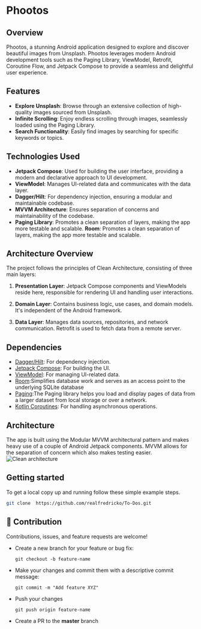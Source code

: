 # Phootos

## Overview
Phootos, a stunning Android application designed to explore and discover beautiful images from Unsplash. Phootos leverages modern Android development tools such as the Paging Library, ViewModel, Retrofit, Coroutine Flow, and Jetpack Compose to provide a seamless and delightful user experience.

## Features
- **Explore Unsplash**: Browse through an extensive collection of high-quality images sourced from Unsplash.
- **Infinite Scrolling**: Enjoy endless scrolling through images, seamlessly loaded using the Paging Library.
- **Search Functionality**: Easily find images by searching for specific keywords or topics.

## Technologies Used
- **Jetpack Compose**: Used for building the user interface, providing a modern and declarative approach to UI development.
- **ViewModel**: Manages UI-related data and communicates with the data layer.
- **Dagger/Hilt**: For dependency injection, ensuring a modular and maintainable codebase.
- **MVVM Architecture**: Ensures separation of concerns and maintainability of the codebase.
- **Paging Library**: Promotes a clean separation of layers, making the app more testable and scalable.
  **Room**: Promotes a clean separation of layers, making the app more testable and scalable.

## Architecture Overview
The project follows the principles of Clean Architecture, consisting of three main layers:

1. **Presentation Layer**: Jetpack Compose components and ViewModels reside here, responsible for rendering UI and handling user interactions.

2. **Domain Layer**: Contains business logic, use cases, and domain models. It's independent of the Android framework.

3. **Data Layer**: Manages data sources, repositories, and network communication. Retrofit is used to fetch data from a remote server.

## Dependencies
- [Dagger/Hilt](https://dagger.dev/hilt/): For dependency injection.
- [Jetpack Compose](https://developer.android.com/jetpack/compose): For building the UI.
- [ViewModel](https://developer.android.com/topic/libraries/architecture/viewmodel): For managing UI-related data.
- [Room](https://developer.android.com/training/data-storage/room):Simplifies database work and serves as an access point to the underlying SQLite database
- [Paging](https://developer.android.com/topic/libraries/architecture/paging):The Paging library helps you load and display pages of data from a larger dataset from local storage or over a network.
- [Kotlin Coroutines](https://developer.android.com/kotlin/coroutines): For handling asynchronous operations.

## Architecture
The app is built using the Modular MVVM architectural pattern and makes heavy use of a couple of Android Jetpack components. MVVM allows for the separation of concern which also makes testing easier.
![Clean architecture](https://blog.cleancoder.com/uncle-bob/images/2012-08-13-the-clean-architecture/CleanArchitecture.jpg)


## Getting started
To get a local copy up and running follow these simple example steps.
   ```bash
   git clone  https://github.com/realfredricko/To-Dos.git

 ```
   
 
## 🤝 Contribution
Contributions, issues, and feature requests are welcome!
- Create a new branch for your feature or bug fix:
  
  `git checkout -b feature-name`

- Make your changes and commit them with a descriptive commit message:
  
  `git commit -m "Add feature XYZ"`
- Push your changes
  
  `git push origin feature-name`

- Create a PR to the **master** branch


